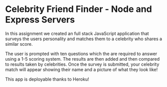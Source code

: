 # Celebrity Friend Finder - Node and Express Servers

  

In this assignment we created an full stack JavaScript application that surveys the users personality and matches them to a celebrity who shares a similar score. 

The user is prompted with ten questions which the are required to answer using a 1-5 scoring system. The results are then added and then compared to results taken by celebrities. Once the survey is submitted, your celebrity match will appear showing their name and a picture of what they look like!

This app is deployable thanks to Heroku! 